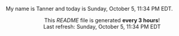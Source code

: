 My name is Tanner and today is Sunday, October 5, 11:34 PM EDT.

<p align="center">This <i>README</i> file is generated <b>every 3 hours</b>!</br>Last refresh: Sunday, October 5, 11:34 PM EDT<br /></p>
